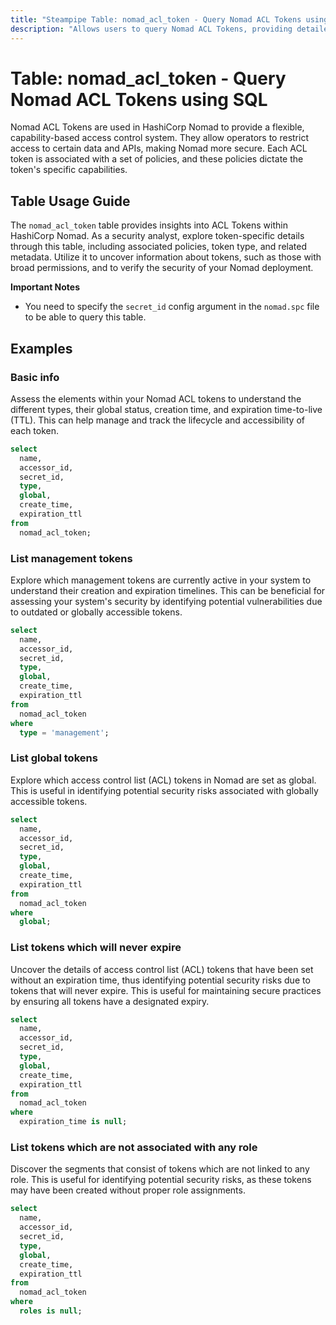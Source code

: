 ```yaml
---
title: "Steampipe Table: nomad_acl_token - Query Nomad ACL Tokens using SQL"
description: "Allows users to query Nomad ACL Tokens, providing detailed information about each token's access control list (ACL) policies, type, and other related metadata."
---
```


# Table: nomad_acl_token - Query Nomad ACL Tokens using SQL

Nomad ACL Tokens are used in HashiCorp Nomad to provide a flexible, capability-based access control system. They allow operators to restrict access to certain data and APIs, making Nomad more secure. Each ACL token is associated with a set of policies, and these policies dictate the token's specific capabilities.

## Table Usage Guide

The `nomad_acl_token` table provides insights into ACL Tokens within HashiCorp Nomad. As a security analyst, explore token-specific details through this table, including associated policies, token type, and related metadata. Utilize it to uncover information about tokens, such as those with broad permissions, and to verify the security of your Nomad deployment.

**Important Notes**
- You need to specify the `secret_id` config argument in the `nomad.spc` file to be able to query this table.

## Examples

### Basic info
Assess the elements within your Nomad ACL tokens to understand the different types, their global status, creation time, and expiration time-to-live (TTL). This can help manage and track the lifecycle and accessibility of each token.

```sql
select
  name,
  accessor_id,
  secret_id,
  type,
  global,
  create_time,
  expiration_ttl
from
  nomad_acl_token;
```

### List management tokens
Explore which management tokens are currently active in your system to understand their creation and expiration timelines. This can be beneficial for assessing your system's security by identifying potential vulnerabilities due to outdated or globally accessible tokens.

```sql
select
  name,
  accessor_id,
  secret_id,
  type,
  global,
  create_time,
  expiration_ttl
from
  nomad_acl_token
where
  type = 'management';
```

### List global tokens
Explore which access control list (ACL) tokens in Nomad are set as global. This is useful in identifying potential security risks associated with globally accessible tokens.

```sql
select
  name,
  accessor_id,
  secret_id,
  type,
  global,
  create_time,
  expiration_ttl
from
  nomad_acl_token
where
  global;
```

### List tokens which will never expire
Uncover the details of access control list (ACL) tokens that have been set without an expiration time, thus identifying potential security risks due to tokens that will never expire. This is useful for maintaining secure practices by ensuring all tokens have a designated expiry.

```sql
select
  name,
  accessor_id,
  secret_id,
  type,
  global,
  create_time,
  expiration_ttl
from
  nomad_acl_token
where
  expiration_time is null;
```

### List tokens which are not associated with any role
Discover the segments that consist of tokens which are not linked to any role. This is useful for identifying potential security risks, as these tokens may have been created without proper role assignments.

```sql
select
  name,
  accessor_id,
  secret_id,
  type,
  global,
  create_time,
  expiration_ttl
from
  nomad_acl_token
where
  roles is null;
```